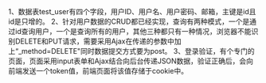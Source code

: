 1、数据表test_user有四个字段，用户ID、用户名、用户密码、邮箱，主键是id且id是只增的。
2、针对用户数据的CRUD都已经实现，查询有两种模式，一个是通过id查询用户，一个是查询所有的用户，其他三种都只有一种情况，浏览器不能识别DELETE和PUT请求，需要采用Ajax在传递的参数中加上“_method=DELETE"同时数据提交方式要为post。
3、登录验证，有个专门的页面，页面采用input表单和Ajax结合向后台传递JSON数据，验证正确后，会向前端发送一个token值，前端页面将该值存储于cookie中。